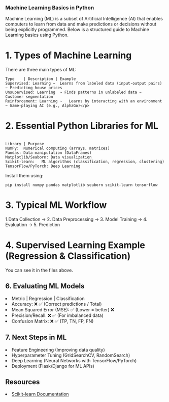 <h3>Machine Learning Basics in Python</h3>
<p>Machine Learning (ML) is a subset of Artificial Intelligence (AI) that enables computers to learn from data and make predictions or decisions without being explicitly programmed. Below is a structured guide to Machine Learning basics using Python.</p>

<h1>1. Types of Machine Learning</h1>
<p>There are three main types of ML:</p>

<p>

```
Type	| Description |	Example
Supervised: Learning ~	Learns from labeled data (input-output pairs)	~ Predicting house prices
Unsupervised: Learning	~ Finds patterns in unlabeled data ~	Customer segmentation
Reinforcement: Learning ~	Learns by interacting with an environment ~	Game-playing AI (e.g., AlphaGo)</p>
```

<h1>2. Essential Python Libraries for ML</h1>

```

Library	| Purpose
NumPy:	Numerical computing (arrays, matrices)
Pandas:	Data manipulation (DataFrames)
Matplotlib/Seaborn:	Data visualization
Scikit-learn:	ML algorithms (classification, regression, clustering)
TensorFlow/PyTorch:	Deep Learning
```

<p>Install them using:</p>

```
pip install numpy pandas matplotlib seaborn scikit-learn tensorflow
```

<h1>3. Typical ML Workflow</h1>
<p>1.Data Collection → 2. Data Preprocessing → 3. Model Training → 4. Evaluation → 5. Prediction</p>

<h1>4. Supervised Learning Example (Regression & Classification)</h1>
<p>You can see it in the files above.</p>

<h2>6. Evaluating ML Models</h2>

<li>
Metric |	Regression |	Classification
<li>Accuracy:	❌	✅ (Correct predictions / Total)</li>
<li>Mean Squared Error (MSE):	✅ (Lower = better)	❌</li>
<li>Precision/Recall:	❌	✅ (For imbalanced data)</li>
<li>Confusion Matrix:	❌	✅ (TP, TN, FP, FN)</li></li>

<h2>7. Next Steps in ML</h2>
<li>Feature Engineering (Improving data quality)</li>
<li>Hyperparameter Tuning (GridSearchCV, RandomSearch)</li>
<li>Deep Learning (Neural Networks with TensorFlow/PyTorch)</li>
<li>Deployment (Flask/Django for ML APIs)</li>

<h2>Resources</h2>
<li><a href="https://scikit-learn.org/stable/">Scikit-learn Documentation</a></li>
